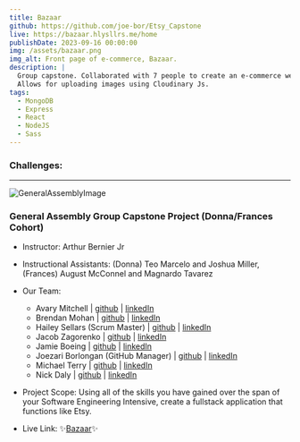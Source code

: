 ```yaml
---
title: Bazaar
github: https://github.com/joe-bor/Etsy_Capstone
live: https://bazaar.hlysllrs.me/home
publishDate: 2023-09-16 00:00:00
img: /assets/bazaar.png
img_alt: Front page of e-commerce, Bazaar.
description: |
  Group capstone. Collaborated with 7 people to create an e-commerce web app that let's users create shops and populate them with their products.
  Allows for uploading images using Cloudinary Js.
tags:
  - MongoDB
  - Express
  - React
  - NodeJS
  - Sass
---
```


### Challenges:

---

![GeneralAssemblyImage](https://ga-website-production-herokuapp-com.global.ssl.fastly.net/packs/media/assets/images/logo_1200_by_627-e2f4e80d2e8073fa1b8c0a2bb36f2d46.jpg)

### General Assembly Group Capstone Project (Donna/Frances Cohort)
- Instructor: Arthur Bernier Jr
- Instructional Assistants: (Donna) Teo Marcelo and Joshua Miller, (Frances) August McConnel and Magnardo Tavarez
- Our Team: 
    - Avary Mitchell | [github](https://github.com/Anmitchell) | [linkedIn](https://www.linkedin.com/in/avary-mitchell-6b493612a/)
    - Brendan Mohan | [github](https://github.com/MoHanSolo) | [linkedIn](https://www.linkedin.com/in/brendan-mohan/)
    - Hailey Sellars (Scrum Master) | [github](https://github.com/hlysllrs) | [linkedIn](https://www.linkedin.com/in/hailey-sellars/)
    - Jacob Zagorenko | [github](https://github.com/Jacob1635) | [linkedIn](https://www.linkedin.com/in/jacob-zagorenko/)
    - Jamie Boeing | [github](https://github.com/JamieBoeing) | [linkedIn](https://www.linkedin.com/in/jamie-boeing/)
    - Joezari Borlongan (GitHub Manager) | [github](https://github.com/joe-bor) | [linkedIn](https://www.linkedin.com/in/joe-bor/)
    - Michael Terry | [github](https://github.com/m-j-terry) | [linkedIn](https://www.linkedin.com/in/michaeljterry/)
    - Nick Daly | [github](https://github.com/ndaly94) | [linkedIn](https://www.linkedin.com/in/nickdaly94/)
- Project Scope: Using all of the skills you have gained over the span of your Software Engineering Intensive, create a fullstack application that functions like Etsy. 

- Live Link: ✨[Bazaar](https://bazaar.hlysllrs.me/home)✨